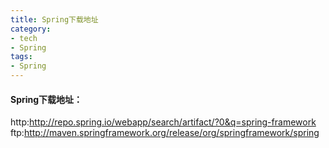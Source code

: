 ```yaml
---
title: Spring下载地址
category:
- tech
- Spring
tags:
- Spring
---
```


#### Spring下载地址：
http:<http://repo.spring.io/webapp/search/artifact/?0&q=spring-framework>  
ftp:<http://maven.springframework.org/release/org/springframework/spring>  
